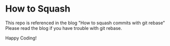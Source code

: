 # How to Squash

This repo is referenced in the blog "How to squash commits with git rebase"
Please read the blog if you have trouble with git rebase.

Happy Coding!
